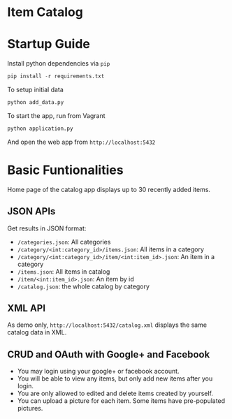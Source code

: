 Item Catalog
=========

# Startup Guide
Install python dependencies via `pip`
```python
pip install -r requirements.txt
```

To setup initial data
```python
python add_data.py
```

To start the app, run from Vagrant
```python
python application.py
```
And open the web app from `http://localhost:5432`

# Basic Funtionalities

Home page of the catalog app displays up to 30 recently added items.

## JSON APIs

Get results in JSON format:
- `/categories.json`: All categories
- `/category/<int:category_id>/items.json`: All items in a category
- `/category/<int:category_id>/item/<int:item_id>.json`: An item in a category
- `/items.json`: All items in catalog
- `/item/<int:item_id>.json`: An item by id
- `/catalog.json`: the whole catalog by category

## XML API

As demo only, `http://localhost:5432/catalog.xml` displays the same catalog data in XML.

## CRUD and OAuth with Google+ and Facebook
- You may login using your google+ or facebook account. 
- You will be able to view any items, but only add new items after you login. 
- You are only allowed to edited and delete items created by yourself.
- You can upload a picture for each item. Some items have pre-populated pictures.
